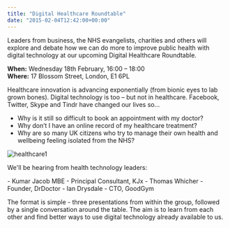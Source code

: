 ```yaml
---
title: "Digital Healthcare Roundtable"
date: "2015-02-04T12:42:00+00:00"
---
```


<p>Leaders from business, the NHS evangelists, charities and others will explore and debate how we can do more to improve public health with digital technology at our upcoming Digital Healthcare Roundtable.<br/></p>

<p><b>When:</b> Wednesday 18th February, 16:00 – 18:00<br/>
<b>Where:</b> 17 Blossom Street, London, E1 6PL<br/></p>

<p>Healthcare innovation is advancing exponentially (from bionic eyes to lab grown bones).
Digital technology is too – but not in healthcare. Facebook, Twitter, Skype and Tindr have changed our lives so…<br/></p>

- Why is it still so difficult to book an appointment with my doctor?<br/>
- Why don’t I have an online record of my healthcare treatment?<br/>
- Why are so many UK citizens who try to manage their own health and wellbeing feeling isolated from the NHS?<br/></p>

<p><img src="https://s3-eu-west-1.amazonaws.com/unboxed-web-images/4ced5e08de00fe150351831c99b1d367.png" alt="healthcare1"/></p>

<p>We&#39;ll be hearing from health technology leaders:</p>
- Kumar Jacob MBE - Principal Consultant, KJx
- Thomas Whicher - Founder,  DrDoctor
- Ian Drysdale - CTO, GoodGym

<p>The format is simple - three presentations from within the group, followed by a single conversation around the table. The aim is to learn from each other and find better ways to use digital technology already available to us.<br/></p>
